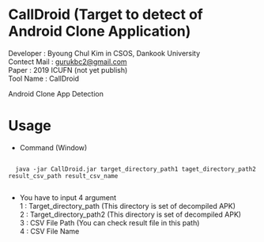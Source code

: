 # CallDroid (Target to detect of Android Clone Application)

Developer : Byoung Chul Kim in CSOS, Dankook University  
Contect Mail : gurukbc2@gmail.com  
Paper : 2019 ICUFN (not yet publish)  
Tool Name : CallDroid  
  
Android Clone App Detection  

# Usage  
  
 * Command (Window)  
  <pre><code>
  java -jar CallDroid.jar target_directory_path1 taget_directory_path2 result_csv_path result_csv_name
  </code></pre>
  
 * You have to input 4 argument  
  1 : Target_directory_path (This directory is set of decompiled APK)  
  2 : Target_directory_path2 (This directory is set of decompiled APK)  
  3 : CSV File Path (You can check result file in this path)  
  4 : CSV File Name 
